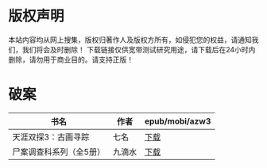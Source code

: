 # 版权声明

本站内容均从网上搜集，版权归著作人及版权方所有，如侵犯您的权益，请通知我们，我们将会及时删除！ 下载链接仅供宽带测试研究用途，请下载后在24小时内删除，请勿用于商业目的。请支持正版！

# 破案

| 书名 | 作者 | epub/mobi/azw3 |
| --- | --- | --- |
| 天涯双探3：古画寻踪 | 七名 | [下载](https://url89.ctfile.com/f/31084289-1357044214-07f96d?p=8866) |
| 尸案调查科系列（全5册） | 九滴水 | [下载](https://url89.ctfile.com/f/31084289-1357006516-d902b7?p=8866) |
